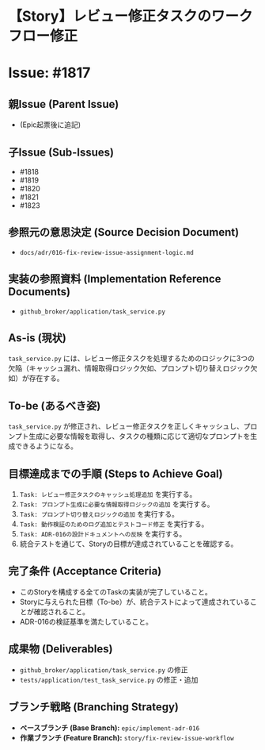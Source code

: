 # 【Story】レビュー修正タスクのワークフロー修正
# Issue: #1817

## 親Issue (Parent Issue)
- (Epic起票後に追記)

## 子Issue (Sub-Issues)
- #1818
- #1819
- #1820
- #1821
- #1823

## 参照元の意思決定 (Source Decision Document)
- `docs/adr/016-fix-review-issue-assignment-logic.md`

## 実装の参照資料 (Implementation Reference Documents)
- `github_broker/application/task_service.py`

## As-is (現状)
`task_service.py` には、レビュー修正タスクを処理するためのロジックに3つの欠陥（キャッシュ漏れ、情報取得ロジック欠如、プロンプト切り替えロジック欠如）が存在する。

## To-be (あるべき姿)
`task_service.py` が修正され、レビュー修正タスクを正しくキャッシュし、プロンプト生成に必要な情報を取得し、タスクの種類に応じて適切なプロンプトを生成できるようになる。

## 目標達成までの手順 (Steps to Achieve Goal)
1. `Task: レビュー修正タスクのキャッシュ処理追加` を実行する。
2. `Task: プロンプト生成に必要な情報取得ロジックの追加` を実行する。
3. `Task: プロンプト切り替えロジックの追加` を実行する。
4. `Task: 動作検証のためのログ追加とテストコード修正` を実行する。
5. `Task: ADR-016の設計ドキュメントへの反映` を実行する。
6. 統合テストを通じて、Storyの目標が達成されていることを確認する。

## 完了条件 (Acceptance Criteria)
- このStoryを構成する全てのTaskの実装が完了していること。
- Storyに与えられた目標（To-be）が、統合テストによって達成されていることが確認されること。
- ADR-016の検証基準を満たしていること。

## 成果物 (Deliverables)
- `github_broker/application/task_service.py` の修正
- `tests/application/test_task_service.py` の修正・追加

## ブランチ戦略 (Branching Strategy)
- **ベースブランチ (Base Branch):** `epic/implement-adr-016`
- **作業ブランチ (Feature Branch):** `story/fix-review-issue-workflow`
